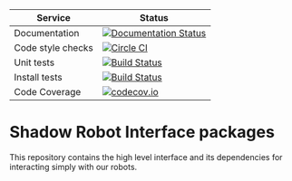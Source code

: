 |     Service       |  Status  |
| ----------------- | -------- |
| Documentation     | [![Documentation Status](https://readthedocs.org/projects/shadow-robot-interface/badge/?version=latest)](http://shadow-robot-interface.readthedocs.org/) |
| Code style checks | [![Circle CI](https://circleci.com/gh/shadow-robot/sr_interface.svg?style=shield)](https://circleci.com/gh/shadow-robot/sr_interface) |
| Unit tests        | [![Build Status](https://travis-ci.org/shadow-robot/sr_interface.svg)](https://travis-ci.org/shadow-robot/sr_interface) |
| Install tests     | [![Build Status](https://semaphoreci.com/api/v1/projects/c0557341-a994-4b1d-84c5-7b79ce6dbce9/525136/shields_badge.svg)](https://semaphoreci.com/shadow-robot/sr_interface) |
| Code Coverage     | [![codecov.io](https://img.shields.io/codecov/c/github/shadow-robot/sr_interface/indigo-devel.svg)](http://codecov.io/github/shadow-robot/sr_interface?branch=indigo-devel) |

# Shadow Robot Interface packages
This repository contains the high level interface and its dependencies for interacting simply with our robots.

